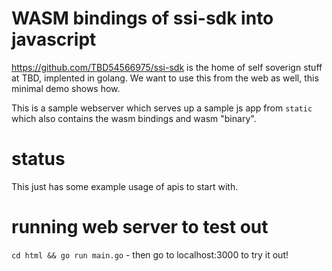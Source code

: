 # WASM bindings of ssi-sdk into javascript

https://github.com/TBD54566975/ssi-sdk is the home of self soverign stuff at TBD, implented in golang. 
We want to use this from the web as well, this minimal demo shows how.

This is a sample webserver which serves up a sample js app from `static` which also contains the wasm bindings and wasm "binary".

# status
This just has some example usage of apis to start with.

# running web server to test out

`cd html && go run main.go` - then go to localhost:3000 to try it out!


